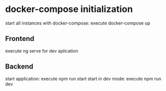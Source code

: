 # docker-compose initialization
start all instances with docker-compose: execute docker-compose up 

## Frontend

execute ng serve for dev aplication

## Backend

start application: execute npm run start
start in dev mode: execute npm run dev